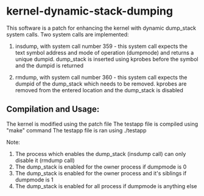 # kernel-dynamic-stack-dumping

This software is a patch for enhancing the kernel with dynamic dump_stack system calls.
Two system calls are implemented:
1) insdump, with system call number 359 - this system call expects the text symbol address and mode of operation (dumpmode) and returns a unique dumpid. dump_stack is inserted using kprobes before the symbol and the dumpid is returned

2) rmdump, with system call number 360 - this system call expects the dumpid of the dump_stack which needs to be removed. kprobes are removed from the entered location and the dump_stack is disabled

Compilation and Usage:
----------------------
The kernel is modified using the patch file
The testapp file is compiled using "make" command
The testapp file is ran using ./testapp

Note:
1) The process which enables the dump_stack (insdump call) can only disable it (rmdump call)
2) The dump_stack is enabled for the owner process if dumpmode is 0
3) The dump_stack is enabled for the owner process and it's siblings if dumpmode is 1
4) The dump_stack is enabled for all process if dumpmode is anything else
